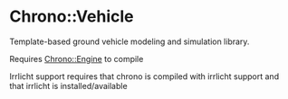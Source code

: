 Chrono::Vehicle
===============

Template-based ground vehicle modeling and simulation library.

Requires [Chrono::Engine](https://github.com/projectchrono/chrono) to compile

Irrlicht support requires that chrono is compiled with irrlicht support and that irrlicht is installed/available